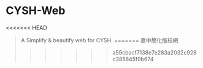 # CYSH-Web
<<<<<<< HEAD
>A Simplify & beautify web for CYSH.
=======
嘉中簡化版校網
>>>>>>> a59cbacf7138e7e283a2032c928c385845f9b674
